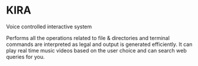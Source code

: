 # KIRA
Voice controlled interactive system

Performs all the operations related to file & directories and terminal commands are interpreted as legal and output is generated efficiently.
It can play real time music videos based on the user choice and can search web queries for you.
